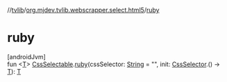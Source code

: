 //[tvlib](../../index.md)/[org.mjdev.tvlib.webscrapper.select.html5](index.md)/[ruby](ruby.md)

# ruby

[androidJvm]\
fun &lt;[T](ruby.md)&gt; [CssSelectable](../org.mjdev.tvlib.webscrapper.select/-css-selectable/index.md).[ruby](ruby.md)(cssSelector: [String](https://kotlinlang.org/api/latest/jvm/stdlib/kotlin/-string/index.html) = &quot;&quot;, init: [CssSelector](../org.mjdev.tvlib.webscrapper.select/-css-selector/index.md).() -&gt; [T](ruby.md)): [T](ruby.md)
